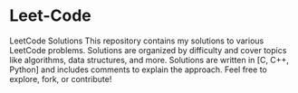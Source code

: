 # Leet-Code
LeetCode Solutions This repository contains my solutions to various LeetCode problems. Solutions are organized by difficulty and cover topics like algorithms, data structures, and more.  Solutions are written in [C, C++, Python] and includes comments to explain the approach.  Feel free to explore, fork, or contribute!
